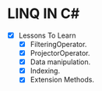 # LINQ IN C#
* [x] Lessons To Learn 
  * [x] FilteringOperator.
  * [x] ProjectorOperator.
  * [x] Data manipulation.
  * [x] Indexing.
  * [x] Extension Methods.
